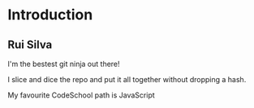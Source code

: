 # Introduction

## Rui Silva

I'm the bestest git ninja out there!

I slice and dice the repo and put it all together without dropping a hash.

My favourite CodeSchool path is JavaScript